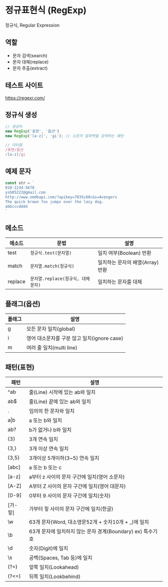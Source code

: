 # 정규표현식 (RegExp)

정규식, Regular Expression

## 역할

- 문자 검색(search)  
- 문자 대체(replace)  
- 문자 추출(extract)  

## 테스트 사이트

https://regexr.com/  

## 정규식 생성

```js
// 생성자
new RegExp('표현', '옵션')  
new RegExp('[a-z]', 'gi'); // 소문자 알파벳을 검색하는 패턴

// 리터럴
/표현/옵션  
/[a-z]/gi  
```

## 예제 문자

```js
const str = `
010-1234-5678
ysb05222@gmail.com
http://www.omdbapi.com/?apikey=7035c60c&s=Avengers
The quick brown fox jumps over the lazy dog.
abbcccdddd
`
```

## 메소드

메소드 | 문법 | 설명
--|--|--
test | `정규식.test(문자열)` | 일치 여부(Boolean) 반환
match | `문자열.match(정규식)` | 일치하는 문자의 배열(Array) 반환
replace | `문자열.replace(정규식, 대체문자)` | 일치하는 문자를 대체

## 플래그(옵션)

플래그 | 설명
-- | --
g | 모든 문자 일치(global)
i | 영어 대소문자를 구분 않고 일치(ignore case)
m | 여러 줄 일치(multi line)

## 패턴(표현)

패턴 | 설명
-- | --
^ab | 줄(Line) 시작에 있는 ab와 일치
ab$ | 줄(Line) 끝에 있는 ab와 일치
. | 임의의 한 문자와 일치
a&verbar;b | a 또는 b와 일치
ab? | b가 없거나 b와 일치
{3} | 3개 연속 일치
{3,} | 3개 이상 연속 일치
{3,5} | 3개이상 5개이하(3~5) 연속 일치
[abc] | a 또는 b 또는 c
[a-z] | a부터 z 사이의 문자 구간에 일치(영어 소문자)
[A-Z] | A부터 Z 사이의 문자 구간에 일치(영어 대문자)
[0-9] | 0부터 9 사이의 문자 구간에 일치(숫자)
[가-힣] | 가부터 힣 사이의 문자 구간에 일치(한글)
\w | 63개 문자(Word, 대소영문52개 + 숫자10개 + _)에 일치
\b | 63개 문자에 일치하지 않는 문자 경계(Boundary) ex) 특수기호
\d | 숫자(Digit)에 일치
\s | 공백(Spaces, Tab 등)에 일치
(?=) | 앞쪽 일치(Lookahead)
(?<=) | 뒤쪽 일치(Lookbehind)